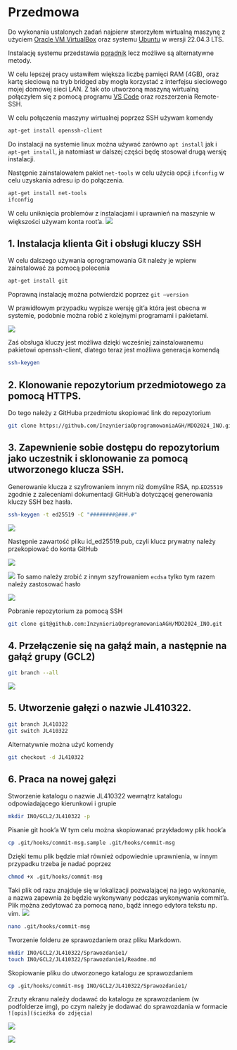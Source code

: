 # Przedmowa
Do wykonania ustalonych zadań najpierw stworzyłem wirtualną maszynę z użyciem [Oracle VM VirtualBox](https://www.virtualbox.org/wiki/Downloads) oraz systemu [Ubuntu](https://ubuntu.com/download) w wersji 22.04.3 LTS. 


Instalację systemu przedstawia [poradnik](https://cs.pwr.edu.pl/kobylanski/dydaktyka/resources/instalacjaUbuntu.pdf) lecz możliwe są alternatywne metody.

W celu lepszej pracy ustawiłem większa liczbę pamięci RAM (4GB), oraz kartę sieciową na tryb bridged aby mogła korzystać z interfejsu sieciowego mojej domowej sieci LAN.
Z tak oto utworzoną maszyną wirtualną połączyłem się z pomocą programu [VS Code](https://code.visualstudio.com/download) oraz rozszerzenia Remote-SSH.

W celu połączenia maszyny wirtualnej poprzez SSH używam komendy 

```bash
apt-get install openssh-client
```
Do instalacji na systemie linux można używać zarówno ```apt install``` jak i ```apt-get install```, ja natomiast w dalszej części będę stosował drugą wersję instalacji.

Następnie zainstalowałem pakiet ```net-tools``` w celu użycia opcji ```ifconfig``` w celu uzyskania adresu ip do połączenia.
```bash
apt-get install net-tools
ifconfig
```
 
W celu uniknięcia problemów z instalacjami i uprawnień na maszynie w większości używam konta root’a.
![ ]("./img/1.png")

## 1.	Instalacja klienta Git i obsługi kluczy SSH
W celu dalszego używania oprogramowania Git należy je wpierw zainstalować za pomocą polecenia
```bash
apt-get install git
```
Poprawną instalację można potwierdzić poprzez ```git –version```

W prawidłowym przypadku wypisze wersję git’a która jest obecna w systemie, podobnie można robić z kolejnymi programami i pakietami.

![ ]("./img/2.png")
 
Zaś obsługa kluczy jest możliwa dzięki wcześniej zainstalowanemu pakietowi openssh-client, dlatego teraz jest możliwa generacja komendą 

```bash
ssh-keygen 
```

## 2.	Klonowanie repozytorium przedmiotowego za pomocą HTTPS.
Do tego należy z GitHuba przedmiotu skopiować link do repozytorium

```bash
git clone https://github.com/InzynieriaOprogramowaniaAGH/MDO2024_INO.git
```

## 3.	Zapewnienie sobie dostępu do repozytorium jako uczestnik i sklonowanie za pomocą utworzonego klucza SSH.
Generowanie  klucza z szyfrowaniem innym niż domyślne RSA, np.```ED25519``` zgodnie z zaleceniami dokumentacji GitHub’a dotyczącej generowania kluczy SSH bez hasła.

```bash
ssh-keygen -t ed25519 -C "########@###.#"
```
![ ]("./img/3.png")
 
Następnie zawartość pliku id_ed25519.pub, czyli klucz prywatny należy przekopiować do konta GitHub
 
![ ]("./img/4.png")

![ ]("./img/5.png")
To samo należy zrobić z innym szyfrowaniem ```ecdsa``` tylko tym razem należy zastosować hasło
 
![ ]("./img/6.png")
 
Pobranie repozytorium za pomocą SSH 
```bash
git clone git@github.com:InzynieriaOprogramowaniaAGH/MDO2024_INO.git
```
## 4.	Przełączenie się na gałąź main, a następnie na gałąź grupy (GCL2)

```bash
git branch --all 
```
![ ]("./img/7.png")
 
## 5.	Utworzenie gałęzi o nazwie JL410322.

```bash
git branch JL410322
git switch JL410322
```
Alternatywnie można użyć komendy 
```bash
git checkout -d JL410322
```
## 6.	Praca na nowej gałęzi
Stworzenie katalogu o nazwie JL410322 wewnątrz katalogu odpowiadającego kierunkowi i grupie
```bash
mkdir INO/GCL2/JL410322 -p
```
Pisanie git hook’a
W tym celu można skopiowanać przykładowy plik hook’a 

```bash
cp .git/hooks/commit-msg.sample .git/hooks/commit-msg
```
Dzięki temu plik będzie miał również odpowiednie uprawnienia, w innym przypadku trzeba je nadać poprzez

```bash
chmod +x .git/hooks/commit-msg
```
Taki plik od razu znajduje się w lokalizacji pozwalającej na jego wykonanie, a nazwa zapewnia że będzie wykonywany podczas wykonywania commit’a.
Plik można zedytować za pomocą nano, bądź innego edytora tekstu np. vim.
![ ]("./img/8.png")

```bash
nano .git/hooks/commit-msg
```
 

Tworzenie folderu ze sprawozdaniem oraz pliku Markdown.

```bash
mkdir INO/GCL2/JL410322/Sprawozdanie1/          
touch INO/GCL2/JL410322/Sprawozdanie1/Readme.md
```

Skopiowanie pliku do utworzonego katalogu ze sprawozdaniem
```bash
cp .git/hooks/commit-msg INO/GCL2/JL410322/Sprawozdanie1/
```

         
Zrzuty ekranu należy dodawać do katalogu ze sprawozdaniem (w podfolderze img), po czym należy je dodawać do sprawozdania w formacie ```![opis](ścieżka do zdjęcia)```


![ ]("./img/9.png")


![ ]("./img/10.png")